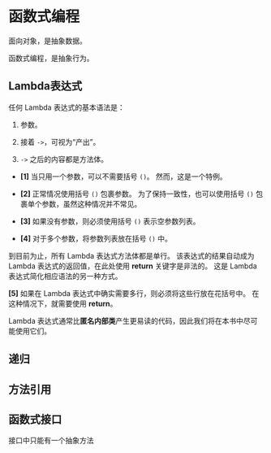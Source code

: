# 函数式编程面向对象，是抽象数据。函数式编程，是抽象行为。## Lambda表达式任何 Lambda 表达式的基本语法是：1. 参数。2. 接着 `->`，可视为“产出”。3. `->` 之后的内容都是方法体。  - **[1]** 当只用一个参数，可以不需要括号 `()`。 然而，这是一个特例。  - **[2]** 正常情况使用括号 `()` 包裹参数。 为了保持一致性，也可以使用括号 `()` 包裹单个参数，虽然这种情况并不常见。  - **[3]** 如果没有参数，则必须使用括号 `()` 表示空参数列表。  - **[4]** 对于多个参数，将参数列表放在括号 `()` 中。到目前为止，所有 Lambda 表达式方法体都是单行。 该表达式的结果自动成为 Lambda 表达式的返回值，在此处使用 **return** 关键字是非法的。 这是 Lambda 表达式简化相应语法的另一种方式。**[5]** 如果在 Lambda 表达式中确实需要多行，则必须将这些行放在花括号中。 在这种情况下，就需要使用 **return**。Lambda 表达式通常比**匿名内部类**产生更易读的代码，因此我们将在本书中尽可能使用它们。## 递归## 方法引用## 函数式接口接口中只能有一个抽象方法